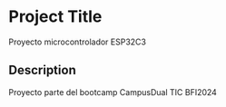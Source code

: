 # Project Title
Proyecto microcontrolador ESP32C3

## Description

Proyecto parte del bootcamp CampusDual TIC BFI2024
